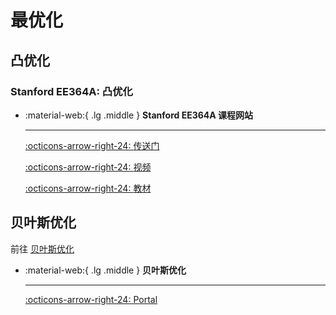# 最优化

## 凸优化

### Stanford EE364A: 凸优化

<div class="grid cards" markdown>

-   :material-web:{ .lg .middle } __Stanford EE364A 课程网站__

    ---

    [:octicons-arrow-right-24: <a href="http://stanford.edu/class/ee364a/index.html" target="_blank"> 传送门 </a>](#)

    [:octicons-arrow-right-24: <a href="https://www.bilibili.com/video/BV1aD4y1Q7aW" target="_blank"> 视频 </a>](#)

    [:octicons-arrow-right-24: <a href="https://stanford.edu/~boyd/cvxbook/" target="_blank"> 教材 </a>](#)

</div>

## 贝叶斯优化

前往 [贝叶斯优化](../AI/BO/bo.zh.md)

<div class="grid cards" markdown>

-   :material-web:{ .lg .middle } __贝叶斯优化__

    ---

    [:octicons-arrow-right-24: <a href="http://stanford.edu/class/ee364a/index.html" target="_blank"> Portal </a>](#)

</div>